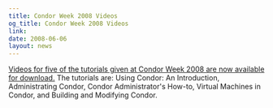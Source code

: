 ```yaml
---
title: Condor Week 2008 Videos
og_title: Condor Week 2008 Videos
link: 
date: 2008-06-06
layout: news
---
```


<a href="tutorials/videos/cw2008/">Videos for five of the tutorials given at Condor Week 2008 are now available for download.</a>  The tutorials are: Using Condor: An Introduction, Administrating Condor, Condor Administrator's How-to, Virtual Machines in Condor, and Building and Modifying Condor. 
